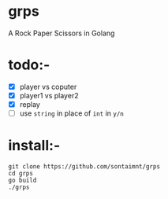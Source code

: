 # grps
A Rock Paper Scissors in Golang

# todo:-

- [x] player vs coputer
- [x] player1 vs player2
- [x] replay
- [ ] use `string` in place of `int` in `y/n`

# install:-

```
git clone https://github.com/sontaimnt/grps
cd grps
go build
./grps
```
